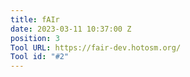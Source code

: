 ```yaml
---
title: fAIr
date: 2023-03-11 10:37:00 Z
position: 3
Tool URL: https://fair-dev.hotosm.org/
Tool id: "#2"
---
```


